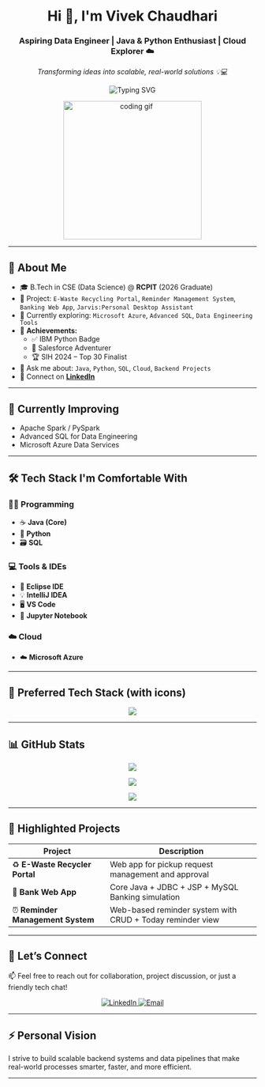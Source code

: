 <h1 align="center">Hi 👋, I'm Vivek Chaudhari</h1>
<h3 align="center">Aspiring Data Engineer | Java & Python Enthusiast | Cloud Explorer ☁️</h3>
<p align="center"><i>Transforming ideas into scalable, real-world solutions 💡💻</i></p>

<p align="center">
  <img src="https://readme-typing-svg.demolab.com?font=Fira+Code&weight=500&size=22&pause=1000&center=true&vCenter=true&width=435&lines=Core+Java+%7C+Python+%7C+SQL;Azure+%7C+VS+Code+%7C+Eclipse+%7C+Jupyter;Data+Engineer+%7C+Cloud+Explorer+%7C+Problem+Solver" alt="Typing SVG" />
</p>

<p align="center">
  <img src="https://media.giphy.com/media/qgQUggAC3Pfv687qPC/giphy.gif" width="280" alt="coding gif"/>
</p>

---

## 🌟 About Me

- 🎓 B.Tech in CSE (Data Science) @ **RCPIT** (2026 Graduate)  
- 🚀 Project: `E-Waste Recycling Portal`, `Reminder Management System`, `Banking Web App`, `Jarvis:Personal Desktop Assistant`  
- 📘 Currently exploring: `Microsoft Azure`, `Advanced SQL`, `Data Engineering Tools`  
- 🏅 **Achievements:**  
  - ✅ IBM Python Badge  
  - 🧭 Salesforce Adventurer  
  - 🏆 SIH 2024 – Top 30 Finalist  
- 💬 Ask me about: `Java`, `Python`, `SQL`, `Cloud`, `Backend Projects`  
- 🔗 Connect on **[LinkedIn](https://www.linkedin.com/in/vivek-chaudhari-a033b6259)**

---

## 📌 Currently Improving
- Apache Spark / PySpark  
- Advanced SQL for Data Engineering  
- Microsoft Azure Data Services

---

## 🛠️ Tech Stack I'm Comfortable With

### 👨‍💻 Programming
- ☕ **Java (Core)**
- 🐍 **Python**
- 🗃️ **SQL**

### 💻 Tools & IDEs
- 🧠 **Eclipse IDE**
- 💡 **IntelliJ IDEA**
- 🖥️ **VS Code**
- 🧪 **Jupyter Notebook**

### ☁️ Cloud
- ☁️ **Microsoft Azure**

---

## 🧰 Preferred Tech Stack (with icons)

<p align="center">
  <img src="https://skillicons.dev/icons?i=java,python,mysql,azure,spring,git,github,jupyter" />
</p>

---

## 📊 GitHub Stats

<p align="center">
  <img src="https://github-readme-streak-stats.herokuapp.com?user=Vivek-chaudhari&theme=tokyonight" />
</p>

<p align="center">
  <img src="https://github-readme-stats.vercel.app/api?username=Vivek-chaudhari&show_icons=true&theme=github_dark" />
</p>

<p align="center">
  <img src="https://github-readme-stats.vercel.app/api/top-langs/?username=chaudhari2004&layout=compact&theme=tokyonight" />
</p>

---

## 🚀 Highlighted Projects

| Project | Description |
|--------|-------------|
| ♻️ **E-Waste Recycler Portal** | Web app for pickup request management and approval |
| 🏦 **Bank Web App** | Core Java + JDBC + JSP + MySQL Banking simulation |
| ⏰ **Reminder Management System** | Web-based reminder system with CRUD + Today reminder view |

---

## 🔗 Let’s Connect

📫 Feel free to reach out for collaboration, project discussion, or just a friendly tech chat!

<p align="center">
  <a href="https://www.linkedin.com/in/vivek-chaudhari-a033b6259" target="_blank">
    <img alt="LinkedIn" src="https://img.shields.io/badge/-LinkedIn-blue?style=for-the-badge&logo=linkedin&logoColor=white" />
  </a>
  <a href="mailto:chaudharivivek2004@gmail.com" target="_blank">
    <img alt="Email" src="https://img.shields.io/badge/-Gmail-red?style=for-the-badge&logo=gmail&logoColor=white" />
  </a>
</p>

---

## ⚡ Personal Vision  
I strive to build scalable backend systems and data pipelines that make real-world processes smarter, faster, and more efficient.

---
